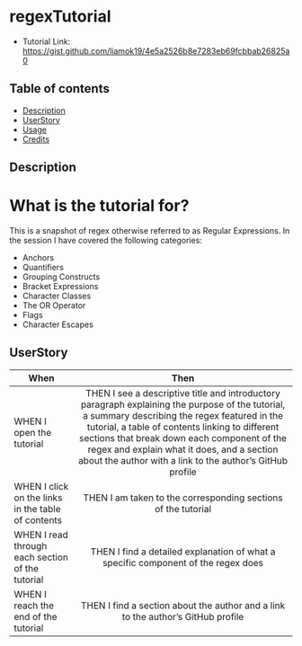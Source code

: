 # regexTutorial

- Tutorial Link: https://gist.github.com/liamok19/4e5a2526b8e7283eb69fcbbab26825a0


## Table of contents
- [Description](#description)
- [UserStory](#userstory)
- [Usage](#usage)
- [Credits](#credits)

## Description
# What is the tutorial for?
This is a snapshot of regex otherwise referred to as Regular Expressions. In the session I have covered the following categories: 
- Anchors
- Quantifiers
- Grouping Constructs
- Bracket Expressions
- Character Classes
- The OR Operator
- Flags
- Character Escapes


## UserStory
| When | Then | 
| ------------- |:-------------:| 
|WHEN I open the tutorial | THEN I see a descriptive title and introductory paragraph explaining the purpose of the tutorial, a summary describing the regex featured in the tutorial, a table of contents linking to different sections that break down each component of the regex and explain what it does, and a section about the author with a link to the author’s GitHub profile |
|WHEN I click on the links in the table of contents| THEN I am taken to the corresponding sections of the tutorial |
| WHEN I read through each section of the tutorial |THEN I find a detailed explanation of what a specific component of the regex does| 
|WHEN I reach the end of the tutorial |THEN I find a section about the author and a link to the author’s GitHub profile |

